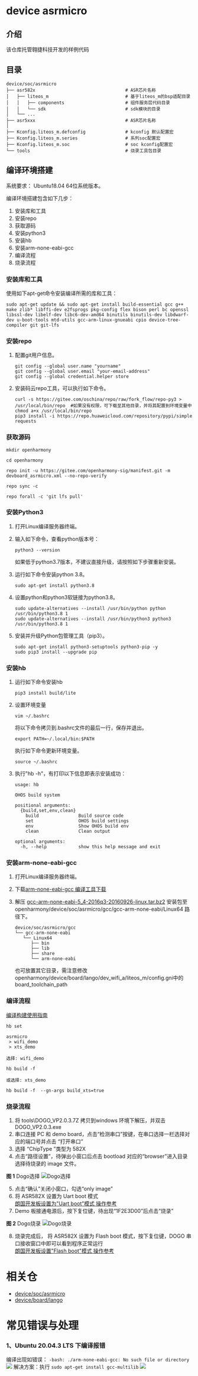 # device asrmicro
## 介绍

该仓库托管翱捷科技开发的样例代码

## 目录
```
device/soc/asrmicro
├── asr582x                                  # ASR芯片名称
│   ├── liteos_m                             # 基于liteos_m的bsp适配目录
│   │   ├── components                       # 组件服务层代码目录
│   │   └── sdk                              # sdk模块的目录
│   └── ...
├── asr5xxx                                  # ASR芯片名称
│
├── Kconfig.liteos_m.defconfig               # kconfig 默认配置宏
├── Kconfig.liteos_m.series                  # 系列soc配置宏
├── Kconfig.liteos_m.soc                     # soc kconfig配置宏
└── tools                                    # 烧录工具包目录
```
## 编译环境搭建

系统要求： Ubuntu18.04 64位系统版本。

编译环境搭建包含如下几步：

1. 安装库和工具
2. 安装repo
3. 获取源码
4. 安装python3
5. 安装hb
6. 安装arm-none-eabi-gcc
7. 编译流程
8. 烧录流程

### 安装库和工具

使用如下apt-get命令安装编译所需的库和工具：
```
sudo apt-get update && sudo apt-get install build-essential gcc g++ make zlib* libffi-dev e2fsprogs pkg-config flex bison perl bc openssl libssl-dev libelf-dev libc6-dev-amd64 binutils binutils-dev libdwarf-dev u-boot-tools mtd-utils gcc-arm-linux-gnueabi cpio device-tree-compiler git git-lfs
```
### 安装repo
1.  配置git用户信息。

    ```
    git config --global user.name "yourname"
    git config --global user.email "your-email-address"
    git config --global credential.helper store
    ```

2.  安装码云repo工具，可以执行如下命令。

    ```
    curl -s https://gitee.com/oschina/repo/raw/fork_flow/repo-py3 > /usr/local/bin/repo  #如果没有权限，可下载至其他目录，并将其配置到环境变量中
    chmod a+x /usr/local/bin/repo
    pip3 install -i https://repo.huaweicloud.com/repository/pypi/simple requests
    ```

### 获取源码

```shell
mkdir openharmony

cd openharmony

repo init -u https://gitee.com/openharmony-sig/manifest.git -m devboard_asrmicro.xml --no-repo-verify

repo sync -c

repo forall -c 'git lfs pull'
```

### 安装Python3

1. 打开Linux编译服务器终端。
2. 输入如下命令，查看python版本号：

   ```
   python3 --version
   ```

   如果低于python3.7版本，不建议直接升级，请按照如下步骤重新安装。

3. 运行如下命令安装python 3.8。

   ```
   sudo apt-get install python3.8
   ```
4. 设置python和python3软链接为python3.8。
   ```
   sudo update-alternatives --install /usr/bin/python python /usr/bin/python3.8 1
   sudo update-alternatives --install /usr/bin/python3 python3 /usr/bin/python3.8 1
   ```
5. 安装并升级Python包管理工具（pip3）。

     ```
     sudo apt-get install python3-setuptools python3-pip -y
     sudo pip3 install --upgrade pip
     ```

### 安装hb

1. 运行如下命令安装hb

   ```
   pip3 install build/lite
   ```
2. 设置环境变量

   ```
   vim ~/.bashrc
   ```

   将以下命令拷贝到.bashrc文件的最后一行，保存并退出。

   ```
   export PATH=~/.local/bin:$PATH
   ```

   执行如下命令更新环境变量。

   ```
   source ~/.bashrc
   ```
3. 执行"hb -h"，有打印以下信息即表示安装成功：

   ```
   usage: hb

   OHOS build system

   positional arguments:
     {build,set,env,clean}
       build               Build source code
       set                 OHOS build settings
       env                 Show OHOS build env
       clean               Clean output

   optional arguments:
     -h, --help            show this help message and exit
   ```

### 安装arm-none-eabi-gcc

1. 打开Linux编译服务器终端。
2. 下载[arm-none-eabi-gcc 编译工具下载](https://armkeil.blob.core.windows.net/developer//sitecore/shell/-/media/Files/downloads/gnu-rm/5_4-2016q3/gcc-arm-none-eabi-5_4-2016q3-20160926-linux,-d-,tar.bz2)


3. 解压 [gcc-arm-none-eabi-5_4-2016q3-20160926-linux.tar.bz2](https://armkeil.blob.core.windows.net/developer//sitecore/shell/-/media/Files/downloads/gnu-rm/5_4-2016q3/gcc-arm-none-eabi-5_4-2016q3-20160926-linux,-d-,tar.bz2) 安装包至 openharmony/device/soc/asrmicro/gcc/gcc-arm-none-eabi/Linux64 路径下。

   ```
   device/soc/asrmicro/gcc
   └── gcc-arm-none-eabi
      └── Linux64
         ├── bin
         ├── lib
         ├── share
         └── arm-none-eabi
   ```
   也可放置其它目录，需注意修改 openharmony/device/board/lango/dev_wifi_a/liteos_m/config.gni中的 board_toolchain_path

### 编译流程

[编译构建使用指南](https://gitee.com/openharmony/docs/blob/master/zh-cn/device-dev/subsystems/subsys-build-mini-lite.md)

```shell
hb set

asrmicro
 > wifi_demo
 > xts_demo

选择: wifi_demo

hb build -f

或选择: xts_demo

hb build -f  --gn-args build_xts=true
```

### 烧录流程

1. 将 tools\DOGO_VP2.0.3.7Z 拷贝到windows 环境下解压，并双击 DOGO_VP2.0.3.exe
2. 串口连接 PC 和 demo board，点击“检测串口”按键，在串口选择一栏选择对应的端口号并点击 “打开串口”
3. 选择 “ChipType ”类型为 582X
4. 点击“路径设置”，待弹出小窗口后点击 bootload 对应的“browser”进入目录选择待烧录的
image 文件。

**图 1**  Dogo选择 
![](tools/figure/dogo1.png "Dogo选择")

5. 点击“确认”关闭小窗口，勾选“only image”
6. 将 ASR582X 设置为 Uart boot 模式  
[朗国开发板设置为"Uart boot"模式 操作参考](https://gitee.com/openharmony-sig/device_board_lango#3-%E8%BF%9B%E5%85%A5%E7%83%A7%E5%BD%95%E6%A8%A1%E5%BC%8F-uart-boot-%E6%A8%A1%E5%BC%8F)  
7. Demo 板接通电源后，按下复位键，待出现“1F2E3D00”后点击“烧录”

**图 2**  Dogo烧录
![](tools/figure/dogo2.png "Dogo烧录")

8. 烧录完成后， 将 ASR582X 设置为 Flash boot 模式，按下复位键，DOGO 串口接收窗口中即可以看到程序正常运行  
[朗国开发板设置"Flash boot"模式 操作参考](https://gitee.com/openharmony-sig/device_board_lango#5-%E9%80%80%E5%87%BA%E7%83%A7%E5%BD%95%E6%A8%A1%E5%BC%8F-%E8%BF%9B%E5%85%A5flash-boot-%E6%A8%A1%E5%BC%8F)

# 相关仓

* [device/soc/asrmicro](https://gitee.com/openharmony-sig/device_soc_asrmicro)  
* [device/board/lango](https://gitee.com/openharmony-sig/device_board_lango)

# 常见错误与处理
### 1、Ubuntu 20.04.3 LTS 下编译报错  
   编译出现如错误：
   ```-bash: ./arm-none-eabi-gcc: No such file or directory```  
   ![](https://images.gitee.com/uploads/images/2022/0126/000048_12ac75f9_5416512.png)
   解决方案：执行 ```sudo apt-get install gcc-multilib```
   ![](https://images.gitee.com/uploads/images/2022/0126/000143_1bfb1e31_5416512.png)  

